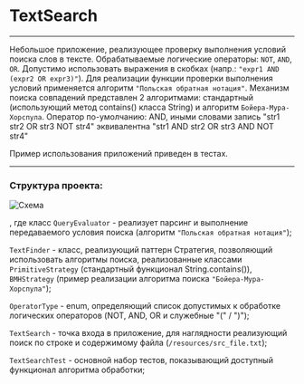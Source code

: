 # TextSearch

---

Небольшое приложение, реализующее проверку выполнения условий поиска слов в тексте. Обрабатываемые логические операторы: `NOT`, `AND`, `OR`. Допустимо использовать выражения в скобках (напр.: `"expr1 AND (expr2 OR expr3)"`). Для реализации функции проверки выполнения условий применяется алгоритм `"Польская обратная нотация"`. Механизм поиска совпадений представлен 2 алгоритмами: стандартный (использующий метод contains() класса String) и алгоритм `Бойера-Мура-Хорспула`. Оператор по-умолчанию: AND, иными словами запись "str1 str2 OR str3 NOT str4" эквивалентна "str1 AND str2 OR str3 AND NOT str4"

Пример использования приложений приведен в тестах.

---

### Структура проекта:
 ![Схема](http://5.189.96.147/TextSearch_schema.png) 
 
 
 , где класс `QueryEvaluator` - реализует парсинг и выполнение передаваемого условия поиска (алгоритм `"Польская обратная нотация"`);
 
 `TextFinder` - класс, реализующий паттерн Стратегия, позволяющий использовать алгоритмы поиска, реализованные классами `PrimitiveStrategy` (стандартный функционал String.contains()), `BMHStrategy` (пример реализации алгоритма поиска `"Бойера-Мура-Хорспула"`);
 
 `OperatorType` - enum, определяющий список допустимых к обработке логических операторов (NOT, AND, OR и служебные "(" / ")");
 
 `TextSearch` - точка входа в приложение, для наглядности реализующий поиск по строке и содержимому файла (`/resources/src_file.txt`);
 
 `TextSearchTest` - основной набор тестов, показывающий доступный функционал алгоритма обработки;
 
